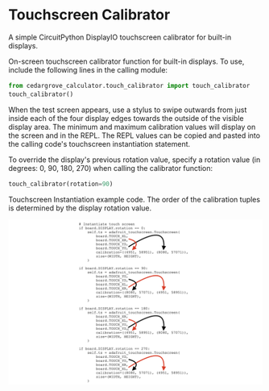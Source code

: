 # Touchscreen Calibrator
A simple CircuitPython DisplayIO touchscreen calibrator for built-in displays.

On-screen touchscreen calibrator function for built-in displays. To use, include the following lines in the calling module:

   ```python
   from cedargrove_calculator.touch_calibrator import touch_calibrator
   touch_calibrator()
   ```

   When the test screen appears, use a stylus to swipe outwards from just inside each of the four display edges towards the outside of the visible display area. The minimum and maximum calibration values will display on the screen and in the REPL. The REPL values can be copied and pasted into the calling code's touchscreen instantiation statement.

   To override the display's previous rotation value, specify a rotation value (in degrees: 0, 90, 180, 270) when calling the calibrator function:

   ```python
   touch_calibrator(rotation=90)
   ```
   
   Touchscreen Instantiation example code. The order of the calibration tuples is determined by the display rotation value.
   
   ![Touchscreen Instantiation Example Code](https://github.com/CedarGroveStudios/Touchscreen_Calibrator/blob/main/docs/Touch_Calib_example.png)
   

